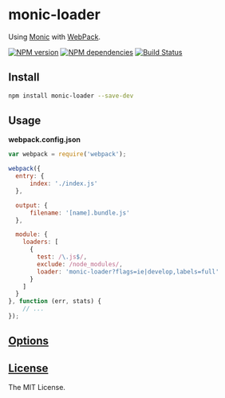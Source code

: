 monic-loader
============

Using [Monic](https://github.com/MonicBuilder/Monic) with [WebPack](http://webpack.github.io).

[![NPM version](http://img.shields.io/npm/v/monic-loader.svg?style=flat)](http://badge.fury.io/js/monic-loader)
[![NPM dependencies](http://img.shields.io/david/MonicBuilder/monic-loader.svg?style=flat)](https://david-dm.org/MonicBuilder/monic-loader)
[![Build Status](http://img.shields.io/travis/MonicBuilder/monic-loader.svg?style=flat&branch=master)](https://travis-ci.org/MonicBuilder/monic-loader)

## Install

```bash
npm install monic-loader --save-dev
```

## Usage

**webpack.config.json**

```js
var webpack = require('webpack');

webpack({
  entry: {
      index: './index.js'
  },

  output: {
      filename: '[name].bundle.js'
  },

  module: {
    loaders: [
      {
        test: /\.js$/,
        exclude: /node_modules/,
        loader: 'monic-loader?flags=ie|develop,labels=full'
      }
    ]
  }
}, function (err, stats) {
    // ...
});
```

## [Options](https://github.com/MonicBuilder/Monic#using-in-nodejs)
## [License](https://github.com/MonicBuilder/gulp-monic/blob/master/LICENSE)

The MIT License.
